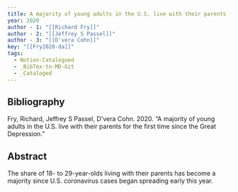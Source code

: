 ```yaml
---
title: A majority of young adults in the U.S. live with their parents for the first time since the Great Depression
year: 2020
author - 1: "[[Richard Fry]]"
author - 2: "[[Jeffrey S Passel]]"
author - 3: "[[D'vera Cohn]]"
key: "[[Fry2020-da]]"
tags:
  - Notion-Catalogued
  - _BibTex-to-MD-Git
  - _Cataloged
---
```


## Bibliography
Fry, Richard, Jeffrey S Passel, D'vera Cohn. 2020. “A majority of young adults in the U.S. live with their parents for the first time since the Great Depression.” 

## Abstract
The share of 18- to 29-year-olds living with their parents has become a majority since U.S. coronavirus cases began spreading early this year.
